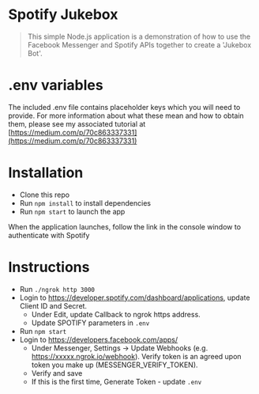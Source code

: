 # Spotify Jukebox

> This simple Node.js application is a demonstration of how to use the Facebook Messenger and Spotify APIs together to create a 'Jukebox Bot'.

# .env variables

The included .env file contains placeholder keys which you will need to provide. For more information about what these mean and how to obtain them, please see my associated tutorial at [https://medium.com/p/70c863337331](https://medium.com/p/70c863337331)

# Installation

 - Clone this repo
 - Run `npm install` to install dependencies
 - Run `npm start` to launch the app


When the application launches, follow the link in the console window to authenticate with Spotify


# Instructions
   * Run ``./ngrok http 3000``
   * Login to https://developer.spotify.com/dashboard/applications, update Client ID and Secret.
      * Under Edit, update Callback to ngrok https address.
      * Update SPOTIFY parameters in ``.env``
   * Run ``npm start``
   * Login to https://developers.facebook.com/apps/
      * Under Messenger, Settings -> Update Webhooks (e.g. https://xxxxx.ngrok.io/webhook). Verify token is an agreed upon token you make up (MESSENGER_VERIFY_TOKEN).
      * Verify and save
      * If this is the first time, Generate Token - update ``.env``
